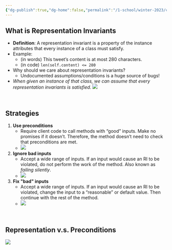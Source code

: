```yaml
---
{"dg-publish":true,"dg-home":false,"permalink":"/1-school/winter-2023/csc-148/lecture-notes/week-2-2-representation-invariants/","dgPassFrontmatter":true}
---
```


## What is Representation Invariants
- **Definition**: A representation invariant is a property of the instance  
attributes that every instance of a class must satisfy.
- Example:
	- (in words) This tweet’s content is at most 280 characters.
	- (in code) `len(self.content) <= 280`
- Why should we care about representation invariants?
	- Undocumented assumptions/conditions is a huge source of bugs!
- *When given an instance of that class, we can assume that every representation invariants is satisfied.*
![](https://i.imgur.com/xN0pGgz.png)


&nbsp;

## Strategies
1. **Use preconditions**
	- Require client code to call methods with “good” inputs.  Make no promises if it doesn’t. Therefore, the method doesn’t need to check that preconditions are met.
	- ![](https://i.imgur.com/BX5JjR4.png)
2. **Ignore bad inputs**
	- Accept a wide range of inputs. If an input would cause an RI to be violated, do not perform the work of the method. Also known as *failing silently*.
	- ![](https://i.imgur.com/kYVCd1d.png)
3. **Fix "bad" inputs**
	- Accept a wide range of inputs. If an input would cause an RI to be violated, change the input to a “reasonable” or default value. Then continue with the rest of the method.
	- ![](https://i.imgur.com/5DMlWd2.png)

&nbsp;

## Representation  v.s. Preconditions
![](https://i.imgur.com/t7ZXQ75.png)


